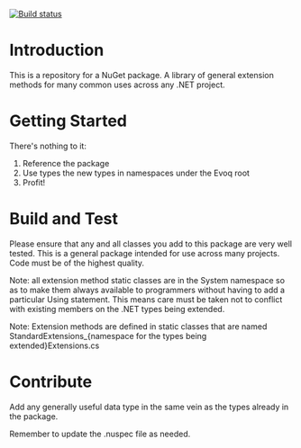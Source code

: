 [![Build status](https://evoq.visualstudio.com/Libraries/_apis/build/status/github-standard-extensions)](https://evoq.visualstudio.com/Libraries/_build/latest?definitionId=2)

# Introduction 
This is a repository for a NuGet package. A library of general extension methods for many common uses across any .NET project.

# Getting Started
There's nothing to it:
1.	Reference the package
2.	Use types the new types in namespaces under the Evoq root
3.	Profit!

# Build and Test
Please ensure that any and all classes you add to this package are very well tested. This is a general package intended for use across many projects. Code must be of the highest quality. 

Note: all extension method static classes are in the System namespace so as to make them always available to programmers without having to add a particular Using statement. This means care must be taken not to conflict with existing members on the .NET types being extended.

Note: Extension methods are defined in static classes that are named StandardExtensions_{namespace for the types being extended}Extensions.cs

# Contribute
Add any generally useful data type in the same vein as the types already in the package.

Remember to update the .nuspec file as needed.
